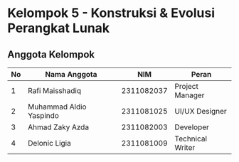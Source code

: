 # Kelompok 5 - Konstruksi & Evolusi Perangkat Lunak
## Anggota Kelompok
| No |   Nama Anggota  | NIM | Peran |
| -- | --------------- | --- | ----- |
| 1  | Rafi Maisshadiq | 2311082037 | Project Manager |
| 2  | Muhammad Aldio Yaspindo | 2311081025 | UI/UX Designer |
| 3  | Ahmad Zaky Azda | 2311082003 | Developer |
| 4  | Delonic Ligia | 2311081009 | Technical Writer |

